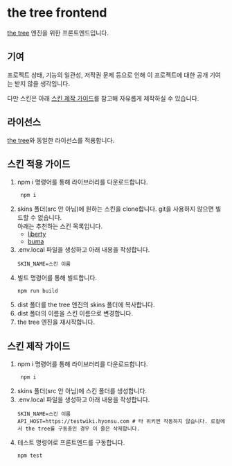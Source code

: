 # the tree frontend
[the tree](https:////github.com/wjdgustn/thetree) 엔진을 위한 프론트엔드입니다.

## 기여
프로젝트 상태, 기능의 일관성, 저작권 문제 등으로 인해 이 프로젝트에 대한 공개 기여는 받지 않을 생각입니다.

다만 스킨은 아래 [스킨 제작 가이드](#스킨-제작-가이드)를 참고해 자유롭게 제작하실 수 있습니다.

## 라이선스
[the tree](https:////github.com/wjdgustn/thetree)와 동일한 라이선스를 적용합니다.

## 스킨 적용 가이드
1. npm i 명령어를 통해 라이브러리를 다운로드합니다.
   ```shell
    npm i
   ```
1. skins 폴더(src 안 아님)에 원하는 스킨을 clone합니다. git을 사용하지 않으면 빌드할 수 없습니다.
   <br>아래는 추천하는 스킨 목록입니다.
   - [liberty](https://github.com/wjdgustn/thetree-skin-liberty)
   - [buma](https://github.com/wjdgustn/thetree-skin-buma)
1. .env.local 파일을 생성하고 아래 내용을 작성합니다.
   ```dotenv
   SKIN_NAME=스킨 이름
   ```
1. 빌드 명령어를 통해 빌드합니다.
   ```shell
   npm run build
   ```
1. dist 폴더를 the tree 엔진의 skins 폴더에 복사합니다.
1. dist 폴더의 이름을 스킨 이름으로 변경합니다.
1. the tree 엔진을 재시작합니다.

## 스킨 제작 가이드
1. npm i 명령어를 통해 라이브러리를 다운로드합니다.
   ```shell
    npm i
   ```
1. skins 폴더(src 안 아님)에 스킨 폴더를 생성합니다.
1. .env.local 파일을 생성하고 아래 내용을 작성합니다.
    ```dotenv
    SKIN_NAME=스킨 이름
    API_HOST=https://testwiki.hyonsu.com # 타 위키엔 작동하지 않습니다. 로컬에서 the tree를 구동중인 경우 이 줄은 삭제합니다.
    ```
1. 테스트 명령어로 프론트엔드를 구동합니다.
    ```shell
    npm test
    ```